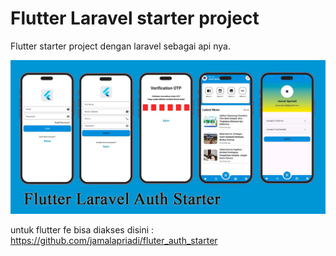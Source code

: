 <h1>Flutter Laravel starter project</h1>

Flutter starter project dengan laravel sebagai api nya.

![image_alt](https://github.com/jamalapriadi/fluter_auth_starter/blob/abf750ec81bea23392d438106fffbc1ef3c79a42/screenshot.jpeg)


untuk flutter fe bisa diakses disini : https://github.com/jamalapriadi/fluter_auth_starter
